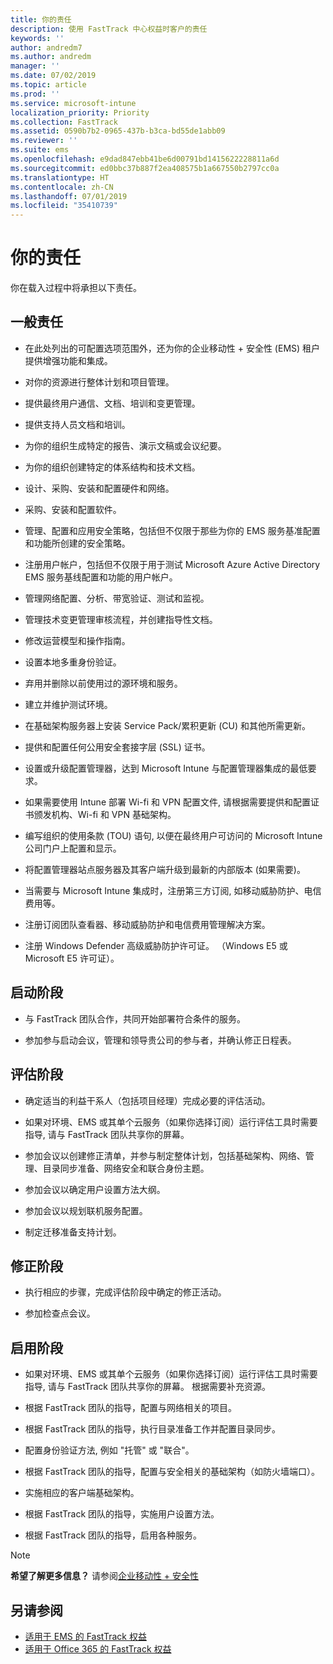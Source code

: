 ```yaml
---
title: 你的责任
description: 使用 FastTrack 中心权益时客户的责任
keywords: ''
author: andredm7
ms.author: andredm
manager: ''
ms.date: 07/02/2019
ms.topic: article
ms.prod: ''
ms.service: microsoft-intune
localization_priority: Priority
ms.collection: FastTrack
ms.assetid: 0590b7b2-0965-437b-b3ca-bd55de1abb09
ms.reviewer: ''
ms.suite: ems
ms.openlocfilehash: e9dad847ebb41be6d00791bd1415622228811a6d
ms.sourcegitcommit: ed0bbc37b887f2ea408575b1a667550b2797cc0a
ms.translationtype: HT
ms.contentlocale: zh-CN
ms.lasthandoff: 07/01/2019
ms.locfileid: "35410739"
---
```

# <a name="your-responsibilities"></a>你的责任

你在载入过程中将承担以下责任。

## <a name="general-responsibilities"></a>一般责任

-   在此处列出的可配置选项范围外，还为你的企业移动性 + 安全性 (EMS) 租户提供增强功能和集成。

-   对你的资源进行整体计划和项目管理。

-   提供最终用户通信、文档、培训和变更管理。

-   提供支持人员文档和培训。

-   为你的组织生成特定的报告、演示文稿或会议纪要。

-   为你的组织创建特定的体系结构和技术文档。

-   设计、采购、安装和配置硬件和网络。

-   采购、安装和配置软件。

-   管理、配置和应用安全策略，包括但不仅限于那些为你的 EMS 服务基准配置和功能所创建的安全策略。

-   注册用户帐户，包括但不仅限于用于测试 Microsoft Azure Active Directory EMS 服务基线配置和功能的用户帐户。

-   管理网络配置、分析、带宽验证、测试和监视。

-   管理技术变更管理审核流程，并创建指导性文档。

-   修改运营模型和操作指南。

-   设置本地多重身份验证。

-   弃用并删除以前使用过的源环境和服务。

-   建立并维护测试环境。

-   在基础架构服务器上安装 Service Pack/累积更新 (CU) 和其他所需更新。

-   提供和配置任何公用安全套接字层 (SSL) 证书。

-   设置或升级配置管理器，达到 Microsoft Intune 与配置管理器集成的最低要求。

-   如果需要使用 Intune 部署 Wi-fi 和 VPN 配置文件, 请根据需要提供和配置证书颁发机构、Wi-fi 和 VPN 基础架构。

-   编写组织的使用条款 (TOU) 语句, 以便在最终用户可访问的 Microsoft Intune 公司门户上配置和显示。

-   将配置管理器站点服务器及其客户端升级到最新的内部版本 (如果需要)。

-   当需要与 Microsoft Intune 集成时，注册第三方订阅, 如移动威胁防护、电信费用等。

-   注册订阅团队查看器、移动威胁防护和电信费用管理解决方案。

-   注册 Windows Defender 高级威胁防护许可证。 （Windows E5 或 Microsoft E5 许可证）。

## <a name="initiate-phase"></a>启动阶段

-   与 FastTrack 团队合作，共同开始部署符合条件的服务。

-   参加参与启动会议，管理和领导贵公司的参与者，并确认修正日程表。

## <a name="assess-phase"></a>评估阶段

-   确定适当的利益干系人（包括项目经理）完成必要的评估活动。

-   如果对环境、EMS 或其单个云服务（如果你选择订阅）运行评估工具时需要指导, 请与 FastTrack 团队共享你的屏幕。

-   参加会议以创建修正清单，并参与制定整体计划，包括基础架构、网络、管理、目录同步准备、网络安全和联合身份主题。

-   参加会议以确定用户设置方法大纲。

-   参加会议以规划联机服务配置。

-   制定迁移准备支持计划。

## <a name="remediate-phase"></a>修正阶段

-   执行相应的步骤，完成评估阶段中确定的修正活动。

-   参加检查点会议。

## <a name="enable-phase"></a>启用阶段

-   如果对环境、EMS 或其单个云服务（如果你选择订阅）运行评估工具时需要指导, 请与 FastTrack 团队共享你的屏幕。 根据需要补充资源。

-   根据 FastTrack 团队的指导，配置与网络相关的项目。

-   根据 FastTrack 团队的指导，执行目录准备工作并配置目录同步。

-   配置身份验证方法, 例如 "托管" 或 "联合"。 

-   根据 FastTrack 团队的指导，配置与安全相关的基础架构（如防火墙端口）。

-   实施相应的客户端基础架构。

-   根据 FastTrack 团队的指导，实施用户设置方法。

-   根据 FastTrack 团队的指导，启用各种服务。

> [!NOTE]
> **希望了解更多信息？** 请参阅[企业移动性 + 安全性](https://www.microsoft.com/en-us/cloud-platform/enterprise-mobility)

## <a name="see-also"></a>另请参阅

- [适用于 EMS 的 FastTrack 权益](EMS-fasttrack-benefit-for-EMS.md)
- [适用于 Office 365 的 FastTrack 权益](O365-fasttrack-benefit-for-office-365.md)

